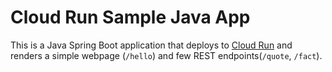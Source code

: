 # Cloud Run Sample Java App

This is a Java Spring Boot application that deploys to [Cloud Run](https://cloud.google.com/run/docs) and renders a simple webpage (`/hello`) and few REST endpoints(`/quote`, `/fact`).